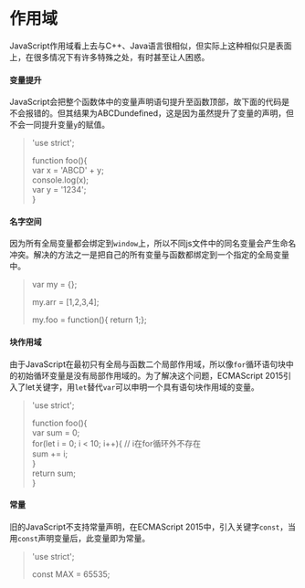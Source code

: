 # 作用域

JavaScript作用域看上去与C++、Java语言很相似，但实际上这种相似只是表面上，在很多情况下有许多特殊之处，有时甚至让人困惑。

#### 变量提升

JavaScript会把整个函数体中的变量声明语句提升至函数顶部，故下面的代码是不会报错的。但其结果为ABCDundefined，这是因为虽然提升了变量的声明，但不会一同提升变量`y`的赋值。

> 'use strict';
>
> function foo\(\){  
>     var x = 'ABCD' + y;  
>     console.log\(x\);  
>     var y = '1234';  
> }

#### 名字空间

因为所有全局变量都会绑定到`window`上，所以不同js文件中的同名变量会产生命名冲突。解决的方法之一是把自己的所有变量与函数都绑定到一个指定的全局变量中。

> var my = {};
>
> my.arr = \[1,2,3,4\];
>
> my.foo = function\(\){ return 1;};

#### 块作用域

由于JavaScript在最初只有全局与函数二个局部作用域，所以像`for`循环语句块中的初始循环变量是没有局部作用域的。为了解决这个问题，ECMAScript 2015引入了let关键字，用`let`替代`var`可以申明一个具有语句块作用域的变量。

> 'use strict';
>
> function foo\(\){  
>     var sum = 0;  
>     for\(let i = 0; i &lt; 10; i++\){      // i在for循环外不存在  
>         sum += i;  
>     }  
>     return sum;  
> }

#### 常量

旧的JavaScript不支持常量声明，在ECMAScript 2015中，引入关键字`const`，当用`const`声明变量后，此变量即为常量。

> 'use strict';
>
> const MAX = 65535;



